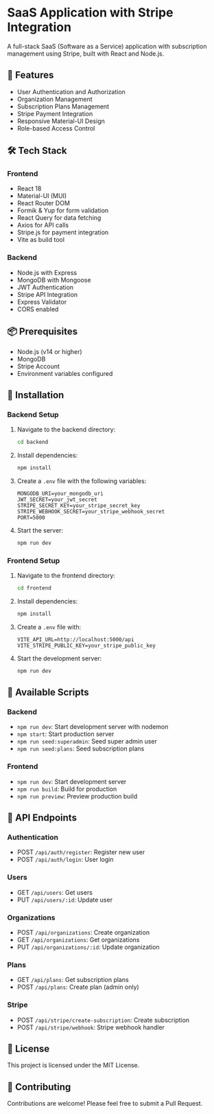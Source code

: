 # SaaS Application with Stripe Integration

A full-stack SaaS (Software as a Service) application with subscription management using Stripe, built with React and Node.js.

## 🚀 Features

- User Authentication and Authorization
- Organization Management
- Subscription Plans Management
- Stripe Payment Integration
- Responsive Material-UI Design
- Role-based Access Control

## 🛠️ Tech Stack

### Frontend
- React 18
- Material-UI (MUI)
- React Router DOM
- Formik & Yup for form validation
- React Query for data fetching
- Axios for API calls
- Stripe.js for payment integration
- Vite as build tool

### Backend
- Node.js with Express
- MongoDB with Mongoose
- JWT Authentication
- Stripe API Integration
- Express Validator
- CORS enabled

## 📦 Prerequisites

- Node.js (v14 or higher)
- MongoDB
- Stripe Account
- Environment variables configured

## 🔧 Installation

### Backend Setup
1. Navigate to the backend directory:
   ```bash
   cd backend
   ```
2. Install dependencies:
   ```bash
   npm install
   ```
3. Create a `.env` file with the following variables:
   ```
   MONGODB_URI=your_mongodb_uri
   JWT_SECRET=your_jwt_secret
   STRIPE_SECRET_KEY=your_stripe_secret_key
   STRIPE_WEBHOOK_SECRET=your_stripe_webhook_secret
   PORT=5000
   ```
4. Start the server:
   ```bash
   npm run dev
   ```

### Frontend Setup
1. Navigate to the frontend directory:
   ```bash
   cd frontend
   ```
2. Install dependencies:
   ```bash
   npm install
   ```
3. Create a `.env` file with:
   ```
   VITE_API_URL=http://localhost:5000/api
   VITE_STRIPE_PUBLIC_KEY=your_stripe_public_key
   ```
4. Start the development server:
   ```bash
   npm run dev
   ```

## 🌟 Available Scripts

### Backend
- `npm run dev`: Start development server with nodemon
- `npm start`: Start production server
- `npm run seed:superadmin`: Seed super admin user
- `npm run seed:plans`: Seed subscription plans

### Frontend
- `npm run dev`: Start development server
- `npm run build`: Build for production
- `npm run preview`: Preview production build

## 🔐 API Endpoints

### Authentication
- POST `/api/auth/register`: Register new user
- POST `/api/auth/login`: User login

### Users
- GET `/api/users`: Get users
- PUT `/api/users/:id`: Update user

### Organizations
- POST `/api/organizations`: Create organization
- GET `/api/organizations`: Get organizations
- PUT `/api/organizations/:id`: Update organization

### Plans
- GET `/api/plans`: Get subscription plans
- POST `/api/plans`: Create plan (admin only)

### Stripe
- POST `/api/stripe/create-subscription`: Create subscription
- POST `/api/stripe/webhook`: Stripe webhook handler

## 📝 License

This project is licensed under the MIT License.

## 👥 Contributing

Contributions are welcome! Please feel free to submit a Pull Request. 